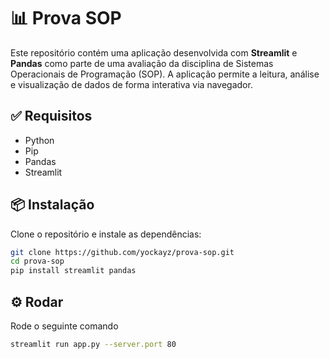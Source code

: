 # 📊 Prova SOP

Este repositório contém uma aplicação desenvolvida com **Streamlit** e **Pandas** como parte de uma avaliação da disciplina de Sistemas Operacionais de Programação (SOP). A aplicação permite a leitura, análise e visualização de dados de forma interativa via navegador.

## ✅ Requisitos

- Python
- Pip
- Pandas
- Streamlit

## 📦 Instalação

Clone o repositório e instale as dependências:

```bash
git clone https://github.com/yockayz/prova-sop.git
cd prova-sop
pip install streamlit pandas
````
## ⚙️ Rodar

Rode o seguinte comando

```bash
streamlit run app.py --server.port 80
````
